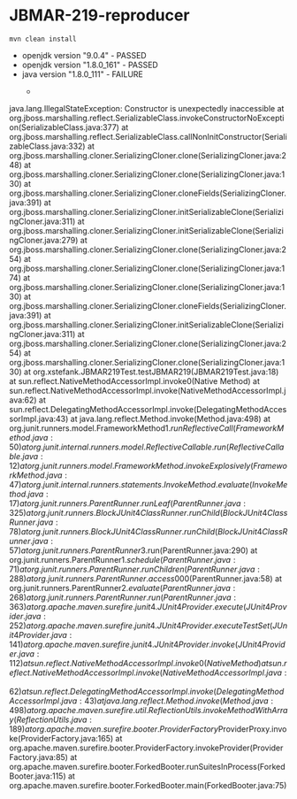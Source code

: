 # JBMAR-219-reproducer

`mvn clean install`

- openjdk version "9.0.4" - PASSED
- openjdk version "1.8.0_161" - PASSED
- java version "1.8.0_111" - FAILURE
  - ```java
java.lang.IllegalStateException: Constructor is unexpectedly inaccessible
	at org.jboss.marshalling.reflect.SerializableClass.invokeConstructorNoException(SerializableClass.java:377)
	at org.jboss.marshalling.reflect.SerializableClass.callNonInitConstructor(SerializableClass.java:332)
	at org.jboss.marshalling.cloner.SerializingCloner.clone(SerializingCloner.java:248)
	at org.jboss.marshalling.cloner.SerializingCloner.clone(SerializingCloner.java:130)
	at org.jboss.marshalling.cloner.SerializingCloner.cloneFields(SerializingCloner.java:391)
	at org.jboss.marshalling.cloner.SerializingCloner.initSerializableClone(SerializingCloner.java:311)
	at org.jboss.marshalling.cloner.SerializingCloner.initSerializableClone(SerializingCloner.java:279)
	at org.jboss.marshalling.cloner.SerializingCloner.clone(SerializingCloner.java:254)
	at org.jboss.marshalling.cloner.SerializingCloner.clone(SerializingCloner.java:174)
	at org.jboss.marshalling.cloner.SerializingCloner.clone(SerializingCloner.java:130)
	at org.jboss.marshalling.cloner.SerializingCloner.cloneFields(SerializingCloner.java:391)
	at org.jboss.marshalling.cloner.SerializingCloner.initSerializableClone(SerializingCloner.java:311)
	at org.jboss.marshalling.cloner.SerializingCloner.clone(SerializingCloner.java:254)
	at org.jboss.marshalling.cloner.SerializingCloner.clone(SerializingCloner.java:130)
	at org.xstefank.JBMAR219Test.testJBMAR219(JBMAR219Test.java:18)
	at sun.reflect.NativeMethodAccessorImpl.invoke0(Native Method)
	at sun.reflect.NativeMethodAccessorImpl.invoke(NativeMethodAccessorImpl.java:62)
	at sun.reflect.DelegatingMethodAccessorImpl.invoke(DelegatingMethodAccessorImpl.java:43)
	at java.lang.reflect.Method.invoke(Method.java:498)
	at org.junit.runners.model.FrameworkMethod$1.runReflectiveCall(FrameworkMethod.java:50)
	at org.junit.internal.runners.model.ReflectiveCallable.run(ReflectiveCallable.java:12)
	at org.junit.runners.model.FrameworkMethod.invokeExplosively(FrameworkMethod.java:47)
	at org.junit.internal.runners.statements.InvokeMethod.evaluate(InvokeMethod.java:17)
	at org.junit.runners.ParentRunner.runLeaf(ParentRunner.java:325)
	at org.junit.runners.BlockJUnit4ClassRunner.runChild(BlockJUnit4ClassRunner.java:78)
	at org.junit.runners.BlockJUnit4ClassRunner.runChild(BlockJUnit4ClassRunner.java:57)
	at org.junit.runners.ParentRunner$3.run(ParentRunner.java:290)
	at org.junit.runners.ParentRunner$1.schedule(ParentRunner.java:71)
	at org.junit.runners.ParentRunner.runChildren(ParentRunner.java:288)
	at org.junit.runners.ParentRunner.access$000(ParentRunner.java:58)
	at org.junit.runners.ParentRunner$2.evaluate(ParentRunner.java:268)
	at org.junit.runners.ParentRunner.run(ParentRunner.java:363)
	at org.apache.maven.surefire.junit4.JUnit4Provider.execute(JUnit4Provider.java:252)
	at org.apache.maven.surefire.junit4.JUnit4Provider.executeTestSet(JUnit4Provider.java:141)
	at org.apache.maven.surefire.junit4.JUnit4Provider.invoke(JUnit4Provider.java:112)
	at sun.reflect.NativeMethodAccessorImpl.invoke0(Native Method)
	at sun.reflect.NativeMethodAccessorImpl.invoke(NativeMethodAccessorImpl.java:62)
	at sun.reflect.DelegatingMethodAccessorImpl.invoke(DelegatingMethodAccessorImpl.java:43)
	at java.lang.reflect.Method.invoke(Method.java:498)
	at org.apache.maven.surefire.util.ReflectionUtils.invokeMethodWithArray(ReflectionUtils.java:189)
	at org.apache.maven.surefire.booter.ProviderFactory$ProviderProxy.invoke(ProviderFactory.java:165)
	at org.apache.maven.surefire.booter.ProviderFactory.invokeProvider(ProviderFactory.java:85)
	at org.apache.maven.surefire.booter.ForkedBooter.runSuitesInProcess(ForkedBooter.java:115)
	at org.apache.maven.surefire.booter.ForkedBooter.main(ForkedBooter.java:75)
```

